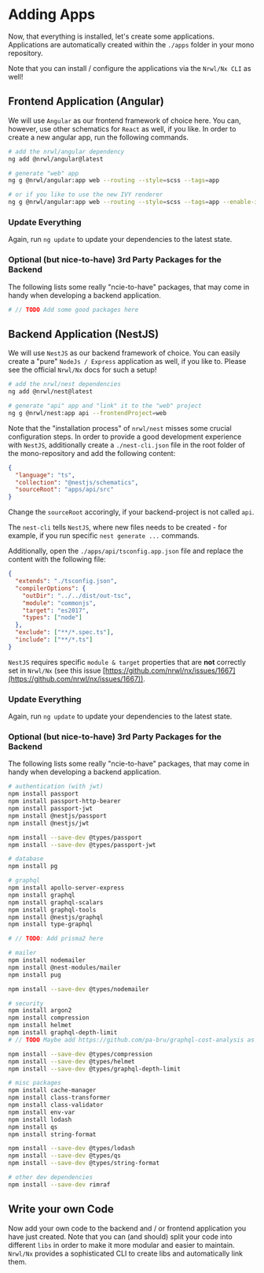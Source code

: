 # Adding Apps

Now, that everything is installed, let's create some applications. Applications are automatically created within the `./apps` folder in your mono repository.

Note that you can install / configure the applications via the `Nrwl/Nx CLI` as well!

## Frontend Application (Angular)

We will use `Angular` as our frontend framework of choice here. You can, however, use other schematics for `React` as well, if you like. In order to create a new angular app, run the following commands.

```bash
# add the nrwl/angular dependency
ng add @nrwl/angular@latest

# generate "web" app
ng g @nrwl/angular:app web --routing --style=scss --tags=app

# or if you like to use the new IVY renderer
ng g @nrwl/angular:app web --routing --style=scss --tags=app --enable-ivy
```

### Update Everything

Again, run `ng update` to update your dependencies to the latest state.

### Optional (but nice-to-have) 3rd Party Packages for the Backend

The following lists some really "ncie-to-have" packages, that may come in handy when developing a backend application.

```bash
# // TODO Add some good packages here
```

## Backend Application (NestJS)

We will use `NestJS` as our backend framework of choice. You can easily create a "pure" `NodeJs / Express` application as well, if you like to. Please see the official `Nrwl/Nx` docs for such a setup!

```bash
# add the nrwl/nest dependencies
ng add @nrwl/nest@latest

# generate "api" app and "link" it to the "web" project
ng g @nrwl/nest:app api --frontendProject=web
```

Note that the "installation process" of `nrwl/nest` misses some crucial configuration steps. In order to provide a good development experience with `NestJS`, additionally create a `./nest-cli.json` file in the root folder of the mono-repository and add the following content:

```json
{
  "language": "ts",
  "collection": "@nestjs/schematics",
  "sourceRoot": "apps/api/src"
}
```

Change the `sourceRoot` accoringly, if your backend-project is not called `api`.

The `nest-cli` tells `NestJS`, where new files needs to be created - for example, if you run specific `nest generate ...` commands.

Additionally, open the `./apps/api/tsconfig.app.json` file and replace the content with the following file:

```json
{
  "extends": "./tsconfig.json",
  "compilerOptions": {
    "outDir": "../../dist/out-tsc",
    "module": "commonjs",
    "target": "es2017",
    "types": ["node"]
  },
  "exclude": ["**/*.spec.ts"],
  "include": ["**/*.ts"]
}
```

`NestJS` requires specific `module & target` properties that are **not** correctly set in `Nrwl/Nx` (see this issue [https://github.com/nrwl/nx/issues/1667](https://github.com/nrwl/nx/issues/1667)).

### Update Everything

Again, run `ng update` to update your dependencies to the latest state.

### Optional (but nice-to-have) 3rd Party Packages for the Backend

The following lists some really "ncie-to-have" packages, that may come in handy when developing a backend application.

```bash
# authentication (with jwt)
npm install passport
npm install passport-http-bearer
npm install passport-jwt
npm install @nestjs/passport
npm install @nestjs/jwt

npm install --save-dev @types/passport
npm install --save-dev @types/passport-jwt

# database
npm install pg

# graphql
npm install apollo-server-express
npm install graphql
npm install graphql-scalars
npm install graphql-tools
npm install @nestjs/graphql
npm install type-graphql

# // TODO: Add prisma2 here

# mailer
npm install nodemailer
npm install @nest-modules/mailer
npm install pug

npm install --save-dev @types/nodemailer

# security
npm install argon2
npm install compression
npm install helmet
npm install graphql-depth-limit
# // TODO Maybe add https://github.com/pa-bru/graphql-cost-analysis as well?

npm install --save-dev @types/compression
npm install --save-dev @types/helmet
npm install --save-dev @types/graphql-depth-limit

# misc packages
npm install cache-manager
npm install class-transformer
npm install class-validator
npm install env-var
npm install lodash
npm install qs
npm install string-format

npm install --save-dev @types/lodash
npm install --save-dev @types/qs
npm install --save-dev @types/string-format

# other dev dependencies
npm install --save-dev rimraf

```

## Write your own Code

Now add your own code to the backend and / or frontend application you have just created. Note that you can (and should) split your code into different `libs` in order to make it more modular and easier to maintain. `Nrwl/Nx` provides a sophisticated CLI to create libs and automatically link them.
